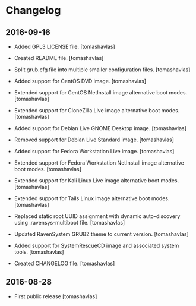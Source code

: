Changelog
=========

2016-09-16
----------

- Added GPL3 LICENSE file.
  [tomashavlas]

- Created README file.
  [tomashavlas]

- Split grub.cfg file into multiple smaller configuration files.
  [tomashavlas]

- Added support for CentOS DVD image.
  [tomashavlas]

- Extended support for CentOS NetInstall image alternative boot modes.
  [tomashavlas]

- Extended support for CloneZilla Live image alternative boot modes.
  [tomashavlas]

- Added support for Debian Live GNOME Desktop image.
  [tomashavlas]

- Removed support for Debian Live Standard image.
  [tomashavlas]

- Added support for Fedora Workstation Live image.
  [tomashavlas]

- Extended support for Fedora Workstation NetInstall image alternative boot modes.
  [tomashavlas]

- Extended support for Kali Linux Live image alternative boot modes.
  [tomashavlas]

- Extended support for Tails Linux image alternative boot modes.
  [tomashavlas]

- Replaced static root UUID assignment with dynamic auto-discovery using .ravensys-multiboot file.
  [tomashavlas]

- Updated RavenSystem GRUB2 theme to current version.
  [tomashavlas]

- Added support for SystemRescueCD image and associated system tools.
  [tomashavlas]

- Created CHANGELOG file.
  [tomashavlas]

2016-08-28
----------

- First public release
  [tomashavlas]
